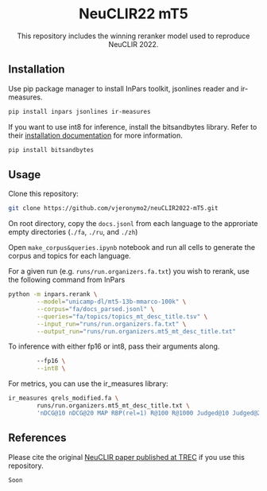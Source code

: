 <h1 align="center">NeuCLIR22 mT5</h1>
<div align="center">
  This repository includes the winning reranker model used to reproduce NeuCLIR 2022.
</div>

## Installation

Use pip package manager to install InPars toolkit, jsonlines reader and ir-measures.

```bash
pip install inpars jsonlines ir-measures
```

If you want to use int8 for inference, install the bitsandbytes library. Refer to their [installation documentation](https://github.com/TimDettmers/bitsandbytes#requirements--installation) for more information.

```bash
pip install bitsandbytes
```

## Usage

Clone this repository: 
```bash
git clone https://github.com/vjeronymo2/neuCLIR2022-mT5.git
```

On root directory, copy the `docs.jsonl` from each language to the approriate empty directories (`./fa`, `./ru`, and `./zh`)

Open `make_corpus&queries.ipynb` notebook and run all cells to generate the corpus and topics for each language.

For a given run (e.g. `runs/run.organizers.fa.txt`) you wish to rerank, use the following command from InPars

```bash
python -m inpars.rerank \
        --model="unicamp-dl/mt5-13b-mmarco-100k" \
        --corpus="fa/docs_parsed.jsonl" \
        --queries="fa/topics/topics_mt_desc_title.tsv" \
        --input_run="runs/run.organizers.fa.txt" \
        --output_run="runs/run.organizers.mt5_mt_desc_title.txt"
```

To inference with either fp16 or int8, pass their arguments along.
```bash
        --fp16 \
        --int8 \
```

For metrics, you can use the ir_measures library:
```bash
ir_measures qrels_modified.fa \
        runs/run.organizers.mt5_mt_desc_title.txt \
        'nDCG@10 nDCG@20 MAP RBP(rel=1) R@100 R@1000 Judged@10 Judged@20'
```

## References

Please cite the original [NeuCLIR paper published at TREC](https://trec.nist.gov/pubs/trec31/papers/NM.unicamp.N.pdf) if you use this repository.

```
Soon
```

